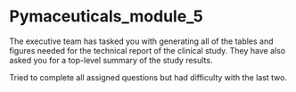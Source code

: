 # Pymaceuticals_module_5

The executive team has tasked you with generating all of the tables and figures needed for the technical report of the clinical study. They have also asked you for a top-level summary of the study results.


Tried to complete all assigned questions but had difficulty with the last two. 
